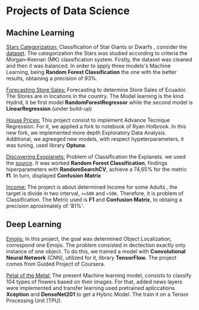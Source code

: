 # Projects of Data Science

## Machine Learning

[Stars Categorization:](https://github.com/cristianBMJ/ProyectsDataScience/blob/main/classification-star.ipynb)   Classification of Star Giants  or  Dwarfs , consider the  [dataset](https://www.kaggle.com/datasets/vinesmsuic/star-categorization-giants-and-dwarfs). The categorization the Stars was studied according to criteria the Morgan–Keenan (MK) classification system. Firstly, the dataset was cleaned  and then it was balanced. In order to apply  three models's Machine Learning, being **Random Forest Classification**   the one with the better results, obtaining a precision of 93%.   


[Forecasting Store Sales:](https://github.com/cristianBMJ/ProjectsDataScience/blob/main/forecasting-store-salesPB.ipynb) Forecasting to determine Store Sales of Ecuador. The Stores are in locations in the country. The Model learning is the kind Hydrid, it be first model **RandomForestRegressor** while the second model is **LinearRegression**.(under build-up)   




[House Prices:](https://github.com/cristianBMJ/ProjectsDataScience/blob/main/fork-of-houseprices.ipynb) This project consist to implement Advance Tecnique Regression. For it, we applied a fork to notebook of Ryan Holbrook. In this new fork, we implemented more depth Exploratory Data Analysis. Additional, we agreeged new  models, with respect hypeterparameters, it was tuning,  used library **Optuna**.

[Discovering Exoplanets:](https://github.com/cristianBMJ/ProjectsDataScience/blob/main/DiscoveryExoplanets.ipynb) Problem of Classification the Explanets. we  used the [source](https://exoplanetarchive.ipac.caltech.edu/docs/API_kepcandidate_columns.html). It was worked **Random Forest Classification**, findings hiperparameters with **RandomSearchCV**, achieve a 74,65% for the metric **f1**. In turn, displayed **Confusion Matrix**

[Income:](https://github.com/cristianBMJ/ProjectsDataScience/blob/main/Ingresos.ipynb) The project is about determined Income for some Adults
, the target is divide in two interval, `<=50K` and `>50K`. Therefore,  it is problem of Classification. The Metric used is **F1** and **Confusion Matrix**, to obtaing a precision aproximately of '81%'.    

## Deep Learning

[Emojis:](https://github.com/cristianBMJ/ProjectsDataScience/blob/main/objectoLocalization.ipynb) In this project, the goal was determined Object Localization, correspond one Emojis. The problem consisted in  dectection  exactly only instance of one object. To do this, we trained a model with **Convolutional Neural Network** (CNN), utilized for it, library **TensorFlow**. The project  comes from Guided Project of Coursera.


[Petal of the Metal:](https://github.com/cristianBMJ/PortfolioDataScience/blob/main/petals-to-the-metal.ipynb) The present Machine learning model, consists to classify 104 types of flowers based on their images. For that, added news layers were implemented and transfer learning used pretrained apliccations **Xception** and **DenseNet201** to get a Hybric Model. The train it on a Tensor Processing Unit (TPU). 
